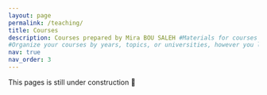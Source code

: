 ```yaml
---
layout: page
permalink: /teaching/
title: Courses
description: Courses prepared by Mira BOU SALEH #Materials for courses I taught. #Materials for courses you taught. Replace this text with your description. # For now, this page is assumed to be a static description of your courses. You can convert it to a collection similar to `_projects/` so that you can have a dedicated page for each course.
#Organize your courses by years, topics, or universities, however you like!
nav: true
nav_order: 3
---
```


This pages is still under construction 🚧


